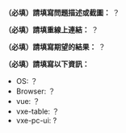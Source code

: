 **（必填）請填寫問題描述或截圖：**
？

**（必填）請填重線上連結：**
？

**（必填）請填寫期望的結果：**
？

**（必填）請填寫以下資訊：**

- OS: ？
- Browser: ？
- vue: ？
- vxe-table: ？
- vxe-pc-ui: ?
